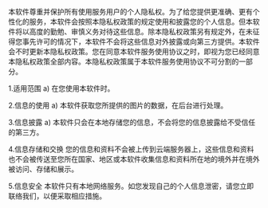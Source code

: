 本软件尊重并保护所有使用服务用户的个人隐私权。为了给您提供更准确、更有个性化的服务，本软件会按照本隐私权政策的规定使用和披露您的个人信息。但本软件将以高度的勤勉、审慎义务对待这些信息。除本隐私权政策另有规定外，在未征得您事先许可的情况下，本软件不会将这些信息对外披露或向第三方提供。本软件会不时更新本隐私权政策。您在同意本软件服务使用协议之时，即视为您已经同意本隐私权政策全部内容。本隐私权政策属于本软件服务使用协议不可分割的一部分。

1.适用范围
a) 在您使用本软件时。

2.信息的使用
a) 本软件获取您所提供的图片的数据，在后台进行处理。

3.信息披露
a) 本软件只会在本地存储您的信息，不会将您的信息披露给不受信任的第三方。

4.信息存储和交换
您的信息和资料不会被上传到云端服务器上，这些信息和资料也不会被传送至您所在国家、地区或本软件收集信息和资料所在地的境外并在境外被访问、存储和展示。

5.信息安全
本软件只有本地网络服务。如您发现自己的个人信息泄密，请您立即联络我们，以便采取相应措施。
